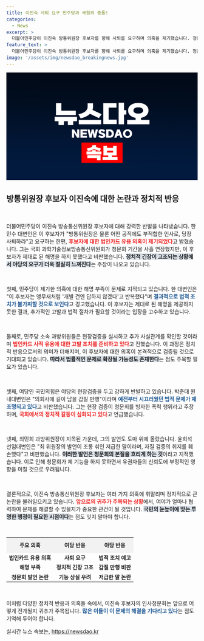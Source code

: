```yaml
---
title: 이진숙 사퇴 요구 민주당과 국힘의 충돌!
categories:
  - News
excerpt: >
  더불어민주당이 이진숙 방통위원장 후보자를 향해 사퇴를 요구하며 의혹을 제기했습니다. 청문회에서 이 후보자는 해명 없이 반복된 주장만으로 논란의 중심에 서는데, 국민의힘은 이를 비판하며 야당의 행보를 강하게 반박했습니다.
feature_text: >
  더불어민주당이 이진숙 방통위원장 후보자를 향해 사퇴를 요구하며 의혹을 제기했습니다. 청문회에서 이 후보자는 해명 없이 반복된 주장만으로 논란의 중심에 서는데, 국민의힘은 이를 비판하며 야당의 행보를 강하게 반박했습니다.
image: '/assets/img/newsdao_breakingnews.jpg'
---
```


<p><img src="/assets/img/newsdao_breakingnews.jpg" alt="implanttips 속보" /></p>

<h2 data-ke-size="size26">방통위원장 후보자 이진숙에 대한 논란과 정치적 반응</h2>

<p data-ke-size="size16">&nbsp;</p>

<p>더불어민주당이 이진숙 방송통신위원장 후보자에 대해 강력한 반발을 나타냈습니다. 한민수 대변인은 이 후보자가 "방통위원장은 물론 어떤 공직에도 부적합한 인사로, 당장 사퇴하라"고 요구하는 한편, <b><span style="color: #ee2323;">후보자에 대한 법인카드 유용 의혹이 제기되었다</span></b>고 밝혔습니다. 그는 국회 과학기술정보방송통신위원회가 청문회 기간을 사흘 연장했지만, 이 후보자가 제대로 된 해명을 하지 못했다고 비판했습니다. <b><span style="background-color: #21538527;">정치적 긴장이 고조되는 상황에서 야당의 요구가 더욱 절실히 느껴진다</span></b>는 주장이 나오고 있습니다. </p>

<p data-ke-size="size16">&nbsp;</p>

<p>첫째, 민주당이 제기한 의혹에 대한 해명 부족이 문제로 지적되고 있습니다. 한 대변인은 "이 후보자는 앵무새처럼 '개별 건엔 답하지 않겠다'고 반복했다"며 <b><span style="color: #1a5490;">결과적으로 법적 조치가 불가피할 것으로 보인다</span></b>고 경고했습니다. 이 후보자는 제대로 된 해명을 제공하지 못한 결과, 추가적인 고발과 법적 절차가 필요할 것이라는 입장을 고수하고 있습니다. </p>

<p data-ke-size="size16">&nbsp;</p>

<p>둘째로, 민주당 소속 과방위원들은 현장검증을 실시하고 추가 사실관계를 확인할 것이라며 <b><span style="color: #ee2323;">법인카드 사적 유용에 대한 고발 조치를 준비하고 있다</span></b>고 전했습니다. 이 과정은 정치적 반응으로서의 의미가 더해지며, 이 후보자에 대한 의혹이 본격적으로 검증될 것으로 기대되고 있습니다. <b><span style="background-color: #21538527;">따라서 법률적인 문제로 확장될 가능성도 존재한다</span></b>는 점도 주목할 필요가 있습니다.</p>

<p data-ke-size="size16">&nbsp;</p>

<p>셋째, 여당인 국민의힘은 야당의 현장검증을 두고 강하게 반발하고 있습니다. 박준태 원내대변인은 "의회사에 길이 남을 갑질 만행"이라며 <b><span style="color: #1a5490;">예전부터 시끄러웠던 법적 문제가 재조명되고 있다</span></b>고 비판했습니다. 그는 현장 검증이 청문회를 빙자한 폭력 행위라고 주장하며, <b><span style="color: #ee2323;">국회에서의 정치적 갈등이 심화되고 있다</span></b>고 언급했습니다. </p>

<p data-ke-size="size16">&nbsp;</p>

<p>넷째, 최민희 과방위원장이 지목된 가운데, 그의 발언도 도마 위에 올랐습니다. 윤희석 선임대변인은 "최 위원장의 발언이 조롱 섞인 저급한 말이라며, 자질 검증의 취지를 훼손했다"고 비판했습니다. <b><span style="background-color: #21538527;">이러한 발언은 청문회의 본질을 흐리게 하는 것</span></b>이라고 지적했습니다. 이로 인해 청문회가 제 기능을 하지 못하면서 유권자들의 신뢰도에 부정적인 영향을 미칠 것으로 우려됩니다. </p>

<p data-ke-size="size16">&nbsp;</p>

<p>결론적으로, 이진숙 방송통신위원장 후보자는 여러 가지 의혹에 휘말리며 정치적으로 큰 논란을 불러일으키고 있습니다. <b><span style="color: #ee2323;">앞으로의 귀추가 주목되는 상황</span></b>에서, 여야가 얼마나 협력하여 문제를 해결할 수 있을지가 중요한 관건이 될 것입니다. <b><span style="background-color: #21538527;">국민의 눈높이에 맞는 투명한 행정이 필요한 시점이다</span></b>는 점도 잊지 말아야 합니다. </p>

<p data-ke-size="size16">&nbsp;</p>

<table style="width: 100%; border-collapse: collapse;">
<tr style="background-color: #f2f2f2;">
<td style="text-align: center; height: 35px;"><b>주요 의혹</b></td>
<td style="text-align: center; height: 35px;"><b>여당 반응</b></td>
<td style="text-align: center; height: 35px;"><b>야당 반응</b></td>
</tr>
<tr>
<td style="text-align: center; height: 17px;"><b>법인카드 유용 의혹</b></td>
<td style="text-align: center; height: 17px;"><b>사퇴 요구</b></td>
<td style="text-align: center; height: 17px;"><b>법적 조치 예고</b></td>
</tr>
<tr>
<td style="text-align: center; height: 17px;"><b>해명 부족</b></td>
<td style="text-align: center; height: 17px;"><b>정치적 긴장 고조</b></td>
<td style="text-align: center; height: 17px;"><b>갑질 만행 비판</b></td>
</tr>
<tr>
<td style="text-align: center; height: 17px;"><b>청문회 발언 논란</b></td>
<td style="text-align: center; height: 17px;"><b>기능 상실 우려</b></td>
<td style="text-align: center; height: 17px;"><b>저급한 말 논란</b></td>
</tr>
</table>

<p data-ke-size="size16">&nbsp;</p>

<p>이처럼 다양한 정치적 반응과 의혹들 속에서, 이진숙 후보자의 인사청문회는 앞으로 어떻게 전개될지 귀추가 주목됩니다. <b><span style="color: #1a5490;">많은 이들이 이 문제의 해결을 기다리고 있다</span></b>는 점도 기억해 두어야 합니다.</p>
실시간 뉴스 속보는, <a href="https://newsdao.kr" rel="dofollow">https://newsdao.kr</a>


